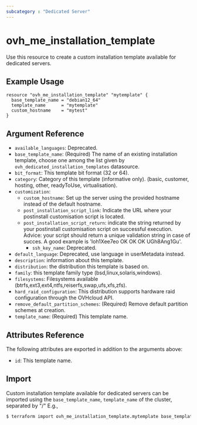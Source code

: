 ```yaml
---
subcategory : "Dedicated Server"
---
```


# ovh_me_installation_template

Use this resource to create a custom installation template available for dedicated servers.

## Example Usage

```hcl
resource "ovh_me_installation_template" "mytemplate" {
  base_template_name = "debian12_64"
  template_name      = "mytemplate"
  custom_hostname    = "mytest"
}
```

## Argument Reference

* `available_languages`: Deprecated.
* `base_template_name`: (Required) The name of an existing installation template, choose one among the list given by `ovh_dedicated_installation_templates` datasource.
* `bit_format`: This template bit format (32 or 64).
* `category`: Category of this template (informative only). (basic, customer, hosting, other, readyToUse, virtualisation).
* `customization`:
  * `custom_hostname`: Set up the server using the provided hostname instead of the default hostname.
  * `post_installation_script_link`: Indicate the URL where your postinstall customisation script is located.
  * `post_installation_script_return`: indicate the string returned by your postinstall customisation script on successful execution. Advice: your script should return a unique validation string in case of succes. A good example is 'loh1Xee7eo OK OK OK UGh8Ang1Gu'.
    * `ssh_key_name`: Deprecated.
* `default_language`: Deprecated, use language in userMetadata instead.
* `description`: information about this template.
* `distribution`: the distribution this template is based on.
* `family`: this template family type (bsd,linux,solaris,windows).
* `filesystems`: Filesystems available (btrfs,ext3,ext4,ntfs,reiserfs,swap,ufs,xfs,zfs).
* `hard_raid_configuration`: This distribution supports hardware raid configuration through the OVHcloud API.
* `remove_default_partition_schemes`: (Required) Remove default partition schemes at creation.
* `template_name`: (Required)  This template name.

## Attributes Reference

The following attributes are exported in addition to the arguments above:

* `id`: This template name.

## Import

Custom installation template available for dedicated servers can be imported using the `base_template_name`, `template_name` of the cluster, separated by "/" E.g.,

```bash
$ terraform import ovh_me_installation_template.mytemplate base_template_name/template_name
```
